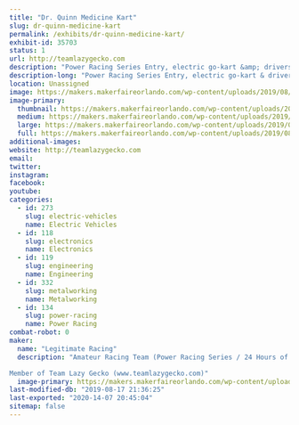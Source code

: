```yaml
---
title: "Dr. Quinn Medicine Kart"
slug: dr-quinn-medicine-kart
permalink: /exhibits/dr-quinn-medicine-kart/
exhibit-id: 35703
status: 1
url: http://teamlazygecko.com
description: "Power Racing Series Entry, electric go-kart &amp; drivers themed as characters from Dr.Quinn Medicine Woman."
description-long: "Power Racing Series Entry, electric go-kart & drivers themed as characters from Dr.Quinn Medicine Woman."
location: Unassigned
image: https://makers.makerfaireorlando.com/wp-content/uploads/2019/08/dscf1793-20190727_48449865196_o-1024x683.jpg
image-primary:
  thumbnail: https://makers.makerfaireorlando.com/wp-content/uploads/2019/08/dscf1793-20190727_48449865196_o-150x150.jpg
  medium: https://makers.makerfaireorlando.com/wp-content/uploads/2019/08/dscf1793-20190727_48449865196_o-300x200.jpg
  large: https://makers.makerfaireorlando.com/wp-content/uploads/2019/08/dscf1793-20190727_48449865196_o-1024x683.jpg
  full: https://makers.makerfaireorlando.com/wp-content/uploads/2019/08/dscf1793-20190727_48449865196_o.jpg
additional-images:
website: http://teamlazygecko.com
email: 
twitter: 
instagram: 
facebook: 
youtube: 
categories:
  - id: 273
    slug: electric-vehicles
    name: Electric Vehicles
  - id: 118
    slug: electronics
    name: Electronics
  - id: 119
    slug: engineering
    name: Engineering
  - id: 332
    slug: metalworking
    name: Metalworking
  - id: 134
    slug: power-racing
    name: Power Racing
combat-robot: 0
maker:
  name: "Legitimate Racing"
  description: "Amateur Racing Team (Power Racing Series / 24 Hours of Lemons)

Member of Team Lazy Gecko (www.teamlazygecko.com)"
  image-primary: https://makers.makerfaireorlando.com/wp-content/uploads/2018/10/Legit-Banner.jpg
last-modified-db: "2019-08-17 21:36:25"
last-exported: "2020-14-07 20:45:04"
sitemap: false
---
```

